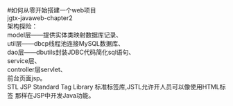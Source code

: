 #如何从零开始搭建一个web项目        
jgtx-javaweb-chapter2        
架构探险：        
model层——提供实体类映射数据库记录、       
util层——dbcp线程池连接MySQL数据库、        
dao层——dbutils封装JDBC代码简化sql语句、       
service层、        
controller层servlet、         
前台页面jsp。        
STL JSP Standard Tag Library 标准标签库,JSTL允许开人员可以像使用HTML标签 那样在JSP中开发Java功能。
